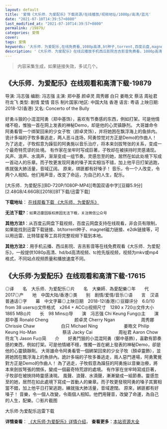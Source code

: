 ```yaml
---
layout: default
title: '爱情《大乐师．为爱配乐》下载资源/在线播放/视频地址/1080p/高清/蓝光'
date: "2021-07-10T14:39:57+0800"
last_modified_at: "2021-07-10T14:39:57+0800"
permalink: /19879/
categories: 爱情
cover:
tags: 爱情
keywords: '大乐师．为爱配乐,在线免费看,1080p高清,bt种子,torrent,百度云盘,magnet,磁力链,迅雷下载资源'
description: '《大乐师．为爱配乐》在线云播放手机西瓜影院吉吉影音免费看，1080p高清bd/hd未删减完整版和tc抢先枪版，mkv/mp4格式，附带bt/torrent种子、magnet/磁力链、百度云盘、网盘资源迅雷下载链接'
---
```


>内容采集生成，如果链接失效，多试几个。


## 《大乐师．为爱配乐》在线观看和高清下载-19879

导演: 冯志强 编剧: 冯志强 主演: 郑中基 颜卓灵 周秀娜 白只 姜皓文 蔡洁 周祉君 符龙飞 类型: 剧情 爱情 音乐 制片国家/地区: 中国大陆 香港 语言: 粤语 上映日期: 2018-12(香港) 又名: Concerto of the Bully

好勇斗狠的小混混阿勇（郑中基饰），喜欢有节奏感的东西，例如打架。可是他情绪不稳，惟独一首在网上发表的神秘Demo，却是他的心灵镇静剂。 大哥雄命令阿勇看管一个绑架回来的少女子牧（颜卓灵饰），并将她困在飘浮海上的鱼排内。诡计多端的子牧多番逃走，两人恶斗连场，阿勇惊觉对方正是Demo的作曲人！ 为了逃走，子牧假意为躁狂的阿勇施以音乐治疗，将本来剑拔弩张的关系，变成一个最奇特荒谬的处境。 有作家在坐牢时写成巨著，子牧却在被挟持时灵感涌现。 风声、浪声、水滴声，渐渐变成一组节奏。灵感忽至的她，居然在如此处境下写成一首动人的乐章。而子牧更发现阿勇的嗓子其实相当不错，加上他平日打架逃跑，练就强大肺活量，音域辽阔。 原来，绑匪都有好嗓子！ 音乐，令一个人改变，令两个人相知。他们用声音，改变了命运，为自己的人生，配乐。


[大乐师．为爱配乐][BD-720P/1080P-MP4][粤国双语中字][豆瓣5.9分][2.48GB/4.66GB][2018][BT下载/迅雷下载]

**下载地址**： [在线观看下载 《大乐师．为爱配乐》](https://www.btdx8.com/torrent/dyswapy_2018.html) 


**无法下载?**：`如果迅雷因版权原因无法下载，关注微信公众号 `

**其他方法1**：从百度云网盘下载视频，百度云网盘支持在线观看，非会员有限制，如果能找到迅雷下载链接、bt/torrent种子、magnet磁力链接、e2dk链接等，可以用迅雷、比特彗星等工具将完整视频下载到本地。

**其他方法2**：用手机云播、西瓜影院、吉吉影音等在线免费观看《大乐师．为爱配乐》，一般提供1080p高清、hd/bd高清视频、tc抢先版视频，视频为mkv或mp4格式，不同站点视频质量和播放速度不同。


## 《大乐师·为爱配乐》在线观看和高清下载-17615

◎译　　名　大乐师．为爱配乐◎片　　名　大樂師．為愛配樂◎年　　代　2017◎产　　地　中国大陆/香港◎类　　别　剧情/爱情/音乐◎语　　言　汉语普通话◎字　　幕　中文字幕◎上映日期　2018-12(香港)◎豆瓣评分　6.0/10 from 38 users◎文件格式　x264 + ACC◎视频尺寸　1280 x 720◎文件大小　1865 MB◎片　　长　98 Mins◎导　　演　冯志强 Chi Keung Fung◎主　　演　郑中基 Ronald Cheng　　　　　　颜卓灵 Cherry Ngan　　　　　　周秀娜 Chrissie Chaw　　　　　　白只 Michael Ning　　　　　　姜皓文 Philip Keung Ho-Man　　　　　　蔡洁 Jacky Cai　　　　　　周祉君 Aaron Chow　　　　　　符龙飞 Jason Fu◎简　　介　　好勇鬥狠的小混混阿勇（鄭中基飾），喜歡有節奏感的東西，例如打架。可是他情緒不穩，惟獨一首在網上發表的神秘Demo，卻是他的心靈鎮靜劑。 大哥雄命令阿勇看管一個綁架回來的少女子牧（顏卓靈飾），並將她困在飄浮海上的魚排內。詭計多端的子牧多番逃走，兩人惡鬥連場，阿勇驚覺對方正是Demo的作曲人！ 為了逃走，子牧假意為躁狂的阿勇施以音樂治療，將本來劍拔弩張的關係，變成一個最奇特荒謬的處境。 有作家在坐牢時寫成巨著，子牧卻在被挾持時靈感湧現。 風聲、浪聲、水滴聲，漸漸變成一組節奏。靈感忽至的她，居然在如此處境下寫成一首動人的樂章。而子牧更發現阿勇的嗓子其實相當不錯，加上他平日打架逃跑，練就強大肺活量，音域遼闊。 原來，綁匪都有好嗓子！ 音樂，令一個人改變，令兩個人相知。他們用聲音，改變了命運，為自己的人生，配樂。◎影片截图


大乐师·为爱配乐迅雷下载

**详情查看**： [《大乐师·为爱配乐》详情介绍](/movie/17615/)， **查看更多**：[本站资源大全](/movie/t/all/)


